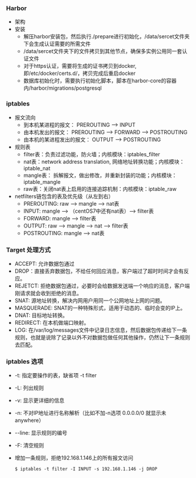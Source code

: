 ### Harbor 
- 架构
- 安装
  - 解压harbor安装包，然后执行./prepare进行初始化，/data/sercet文件夹下会生成认证需要的所需文件
  - /data/sercet文件夹下的文件拷贝到其他节点，确保多实例公用同一套认证文件
  - 对于https认证，需要将生成的证书拷贝到docker,即/etc/docker/certs.d/，拷贝完成后重启docker
  - 数据库初始化时，需要执行初始化脚本，脚本在harbor-core的容器内/harbor/migrations/postgresql
  
  
### iptables
- 报文流向
  - 到本机某进程的报文： PREROUTING --> INPUT
  - 由本机发出的报文： PREROUTING --> FORWARD --> POSTROUTING
  - 由本机的某进程发出的报文： OUTPUT --> POSTROUTING
- 规则表
  - filter表：负责过滤功能，防火墙；内核模块：iptables_filter
  - nat表：network address translation, 网络地址转换功能；内核模块：iptable_nat
  - mangle表： 拆解报文，做出修改，并重新封装的功能；内核模块：iptable_mangle
  - raw表：关闭nat表上启用的连接追踪机制：内核模块：iptable_raw
- netfilters链包含的表及优先级（从左到右）
  - PREROUTING: raw --> mangle --> nat表
  - INPUT: mangle --> （centOS7中还有nat表）--> filter表
  - FORWARD: mangle --> filter表
  - OUTPUT: raw --> mangle --> nat --> filter表
  - POSTROUTING: mangle --> nat表

### Target 处理方式
- ACCEPT: 允许数据包通过
- DROP：直接丢弃数据包，不给任何回应消息，客户端过了超时时间才会有反应。
- REJETCT: 拒绝数据包通过，必要时会给数据发送端一个响应的消息，客户端刚请求就会收到拒绝的消息。
- SNAT: 源地址转换，解决内网用户用同一个公网地址上网的问题。
- MASQUERADE: SNAT的一种特殊形式，适用于动态的、临时会变的IP上。
- DNAT: 目标地址转换。
- REDIRECT: 在本机做端口映射。
- LOG: 在/var/log/messages文件中记录日志信息，然后数据包传递给下一条规则，也就是说除了记录以外不对数据包做任何其他操作，仍然让下一条规则去匹配。

### iptables 选项
- -t: 指定要操作的表，缺省项 -t filter
- -L: 列出规则
- -v: 显示更详细的信息
- -n: 不对IP地址进行名称解析（比如不加-n选项 0.0.0.0/0 就显示未 anywhere）
- --line: 显示规则的编号
- -F: 清空规则

- 增加一条规则，拒绝192.168.1.146上的所有报文访问
  ```shell
  $ iptables -t filter -I INPUT -s 192.168.1.146 -j DROP
  ```

